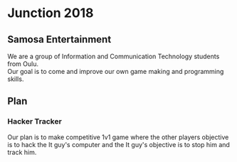 <h1>Junction 2018</h1>

<h2>Samosa Entertainment</h2>

<p>We are a group of Information and Communication Technology students from Oulu.<br>
Our goal is to come and improve our own game making and programming skills.</p>

<h2>Plan</h2>
<h3>Hacker Tracker</h3>
<p>Our plan is to make competitive 1v1 game where the other players objective is to hack the It guy's computer and the It guy's objective is to stop him and track him.</p>
